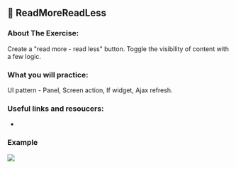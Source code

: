 ## :ledger: ReadMoreReadLess

### About The Exercise:

Create a "read more - read less" button.  Toggle the visibility of content with a few logic.

### What you will practice:

UI pattern - Panel, Screen action, If widget, Ajax refresh.

### Useful links and resoucers:

- 

### Example
![](./Samples/)
